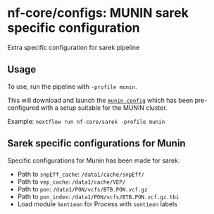 # nf-core/configs: MUNIN sarek specific configuration

Extra specific configuration for sarek pipeline

## Usage

To use, run the pipeline with `-profile munin`.

This will download and launch the [`munin.config`](../conf/pipeline/sarek/munin.config) which has been pre-configured with a setup suitable for the MUNIN cluster.

Example: `nextflow run nf-core/sarek -profile munin`

## Sarek specific configurations for Munin

Specific configurations for Munin has been made for sarek.

* Path to `snpEff_cache`: `/data1/cache/snpEff/`
* Path to `vep_cache`: `/data1/cache/VEP/`
* Path to `pon`: `/data1/PON/vcfs/BTB.PON.vcf.gz`
* Path to `pon_index`: `/data1/PON/vcfs/BTB.PON.vcf.gz.tbi`
* Load module `Sentieon` for Process with `sentieon` labels 